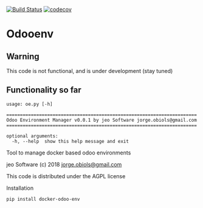[![Build Status](https://travis-ci.org/jobiols/docker-odoo-env.svg?branch=master)](https://travis-ci.org/jobiols/docker-odoo-env)
[![codecov](https://codecov.io/gh/jobiols/docker-odoo-env/branch/master/graph/badge.svg)](https://codecov.io/gh/jobiols/docker-odoo-env)

Odooenv
=======

Warning
-------
This code is not functional, and is under development (stay tuned)

Functionality so far
--------------------- 

    usage: oe.py [-h]
    
    ======================================================================
    Odoo Environment Manager v0.0.1 by jeo Software jorge.obiols@gmail.com
    ======================================================================
    
    optional arguments:
      -h, --help  show this help message and exit



Tool to manage docker based odoo environments

jeo Software (c) 2018 jorge.obiols@gmail.com

This code is distributed under the AGPL license

Installation
 
    pip install docker-odoo-env
